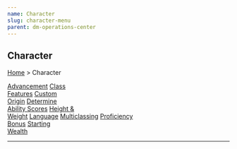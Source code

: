 ```yaml
---
name: Character
slug: character-menu
parent: dm-operations-center
---
```

## Character
[Home](dm-operations-center) > Character

<div class="menu-container">
    <a href="advancement">Advancement</a>
    <a href="class-features">Class<br/> Features</a>
    <a href="custom-origin">Custom<br/> Origin</a>
    <a href="determine-ability-scores">Determine<br/> Ability Scores</a>
    <a href="height-and-weight">Height &<br/> Weight</a>
    <a href="language">Language</a>
    <a href="multiclassing">Multiclassing</a>
    <a href="proficiency-bonus">Proficiency<br/> Bonus</a>
    <a href="starting-wealth">Starting<br/> Wealth</a>
    <a href="."></a>
    <a href="."></a>
    <a href="."></a>
    <a href="."></a>
    <a href="."></a>
    <a href="."></a>
</div>
<hr/>
